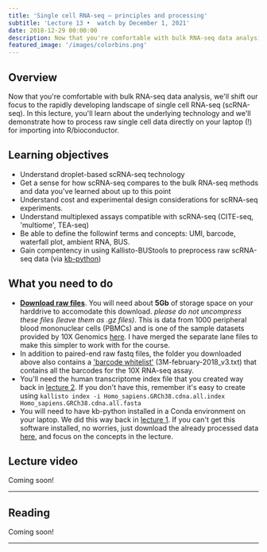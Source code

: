 ```yaml
---
title: 'Single cell RNA-seq – principles and processing'
subtitle: 'Lecture 13 •  watch by December 1, 2021'
date: 2018-12-29 00:00:00
description: Now that you're comfortable with bulk RNA-seq data analysis, we'll shift our focus to the rapidly developing landscape of single cell RNA-seq (scRNA-seq).  In this lecture, you'll learn about the underlying technology and we'll demonstrate how to process raw single cell data directly on your laptop (!) for importing into R/bioconductor.
featured_image: '/images/colorbins.png'
---
```


## Overview

Now that you're comfortable with bulk RNA-seq data analysis, we'll shift our focus to the rapidly developing landscape of single cell RNA-seq (scRNA-seq).  In this lecture, you'll learn about the underlying technology and we'll demonstrate how to process raw single cell data directly on your laptop (!) for importing into R/bioconductor.

## Learning objectives

* Understand droplet-based scRNA-seq technology
* Get a sense for how scRNA-seq compares to the bulk RNA-seq methods and data you've learned about up to this point
* Understand cost and experimental design considerations for scRNA-seq experiments.
* Understand multiplexed assays compatible with scRNA-seq (CITE-seq, 'multiome', TEA-seq)
* Be able to define the followinf terms and concepts: UMI, barcode, waterfall plot, ambient RNA, BUS.
* Gain compentency in using Kallisto-BUStools to preprocess raw scRNA-seq data (via [kb-python](https://www.kallistobus.tools/))


## What you need to do

* **[Download raw files](https://drive.google.com/drive/folders/1DbLRO4kv-y3W06adFR26RdSaDPmfB4UA?usp=sharing)**.  You will need about **5Gb** of storage space on your harddrive to accomodate this download.  *please do not uncompress these files (leave them as .gz files)*.  This is data from 1000 peripheral blood mononuclear cells (PBMCs) and is one of the sample datasets provided by 10X Genomics [here](https://bit.ly/10xPBMC_small).  I have merged the separate lane files to make this simpler to work with for the course.  
* In addition to paired-end raw fastq files, the folder you downloaded above also contains a ['barcode whitelist'](https://kb.10xgenomics.com/hc/en-us/articles/115004506263-What-is-a-barcode-whitelist-) (3M-february-2018_v3.txt) that contains all the barcodes for the 10X RNA-seq assay.
* You'll need the human transcriptome index file that you created way back in [lecture 2](https://diytranscriptomics.com/project/lecture-02).  If you don't have this, remember it's easy to create using `kallisto index -i Homo_sapiens.GRCh38.cdna.all.index Homo_sapiens.GRCh38.cdna.all.fasta`
* You will need to have kb-python installed in a Conda environment on your laptop.  We did this way back in [lecture 1](https://diytranscriptomics.com/project/lecture-01).  If you can't get this software installed, no worries, just download the already processed data [here](), and focus on the concepts in the lecture.

## Lecture video

Coming soon!

---

## Reading

Coming soon!

---



